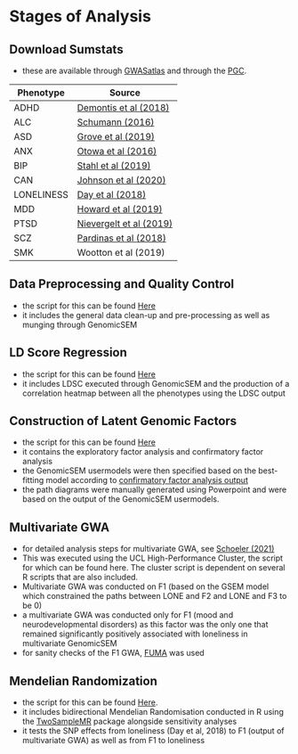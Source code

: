 # Stages of Analysis

## Download Sumstats
- these are available through [GWASatlas](https://atlas.ctglab.nl/) and through the [PGC](https://www.med.unc.edu/pgc/download-results/).

| Phenotype     | Source                 |
| ------------- | ---------------------- |
| ADHD          | [Demontis et al (2018)](https://pubmed.ncbi.nlm.nih.gov/30478444/) |
| ALC           | [Schumann (2016)](https://pubmed.ncbi.nlm.nih.gov/27911795/)       |
| ASD           | [Grove et al (2019)](https://www.biorxiv.org/content/10.1101/224774v2)     |
| ANX           | [Otowa et al (2016)](https://pubmed.ncbi.nlm.nih.gov/26754954/)     |
| BIP           | [Stahl et al (2019)](https://www.med.unc.edu/pgc/download-results/)     |
| CAN           | [Johnson et al (2020)](https://www.med.unc.edu/pgc/download-results/)   |
| LONELINESS    | [Day et al (2018)](https://pubmed.ncbi.nlm.nih.gov/29970889/)       |
| MDD           | [Howard et al (2019)](https://www.med.unc.edu/pgc/download-results/)     |
| PTSD          | [Nievergelt et al (2019)](https://www.med.unc.edu/pgc/download-results/)|
| SCZ           | [Pardinas et al (2018)](https://pubmed.ncbi.nlm.nih.gov/29483656/)  |
| SMK           | Wootton et al (2019)   |

## Data Preprocessing and Quality Control
- the script for this can be found [Here](https://github.com/ellenmartin11/lone-GenSEM-MR/blob/main/Analysis/GenSEM%20QC.Rmd)
- it includes the general data clean-up and pre-processing as well as munging through GenomicSEM

## LD Score Regression
- the script for this can be found [Here](https://github.com/ellenmartin11/lone-GenSEM-MR/blob/main/Analysis/GenSEM%20LDSC%20and%20Correlations.Rmd)
- it includes LDSC executed through GenomicSEM and the production of a correlation heatmap between all the phenotypes using the LDSC output 

## Construction of Latent Genomic Factors
- the script for this can be found [Here](https://github.com/ellenmartin11/lone-GenSEM-MR/blob/main/Analysis/GenSEM%20Factor%20Analysis%20and%20GSEM.md)
- it contains the exploratory factor analysis and confirmatory factor analysis 
- the GenomicSEM usermodels were then specified based on the best-fitting model according to [confirmatory factor analysis output](https://github.com/ellenmartin11/lone-GenSEM-MR/blob/main/Results/CFA3.csv)
- the path diagrams were manually generated using Powerpoint and were based on the output of the GenomicSEM usermodels.

## Multivariate GWA
- for detailed analysis steps for multivariate GWA, see [Schoeler (2021)](https://github.com/TabeaSchoeler/TS2021_CommonLiabAddiction/tree/master/analysis)
- This was executed using the UCL High-Performance Cluster, the script for which can be found here. The cluster script is dependent on several R scripts that are also included.
- Multivariate GWA was conducted on F1 (based on the GSEM model which constrained the paths between LONE and F2 and LONE and F3 to be 0)
- a multivariate GWA was conducted only for F1 (mood and neurodevelopmental disorders) as this factor was the only one that remained significantly positively associated with loneliness in multivariate GenomicSEM
- for sanity checks of the F1 GWA, [FUMA](https://fuma.ctglab.nl/) was used

## Mendelian Randomization
- the script for this can be found [Here](https://github.com/ellenmartin11/lone-GenSEM-MR/blob/main/Analysis/Mendelian%20Randomisation.md).
- it includes bidirectional Mendelian Randomisation conducted in R using the [TwoSampleMR](https://mrcieu.github.io/TwoSampleMR/) package alongside sensitivity analyses
- it tests the SNP effects from loneliness (Day et al, 2018) to F1 (output of multivariate GWA) as well as from F1 to loneliness
